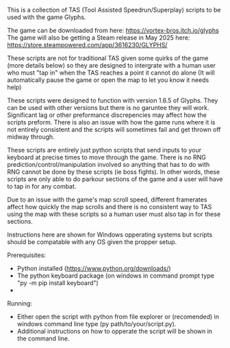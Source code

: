 This is a collection of TAS (Tool Assisted Speedrun/Superplay) scripts to be used with the game Glyphs.

The game can be downloaded from here: https://vortex-bros.itch.io/glyphs  
The game will also be getting a Steam release in May 2025 here: https://store.steampowered.com/app/3616230/GLYPHS/

These scripts are not for traditional TAS given some quirks of the game (more details below) so they are designed to intergrate with a human user who must "tap in" when the TAS reaches a point it cannot do alone (It will automatically pause the game or open the map to let you know it needs help) 

These scripts were designed to function with version 1.6.5 of Glyphs. They can be used with other versions but there is no garuntee they will work. Significant lag or other preformance discrepencies may affect how the scripts preform. There is also an issue with how the game runs where it is not entirely consistent and the scripts will sometimes fail and get thrown off midway through.

These scripts are entirely just python scripts that send inputs to your keyboard at precise times to move through the game. There is no RNG prediction/control/manipulation involved so anything that has to do with RNG cannot be done by these scripts (ie boss fights). In other words, these scripts are only able to do parkour sections of the game and a user will have to tap in for any combat.

Due to an issue with the game's map scroll speed, different framerates affect how quickly the map scrolls and there is no consistent way to TAS using the map with these scripts so a human user must also tap in for these sections.

Instructions here are shown for Windows opperating systems but scripts should be compatable with any OS given the propper setup.


Prerequisites:
- Python installed (https://www.python.org/downloads/)
- The python keyboard package (on windows in command prompt type "py -m pip install keyboard")
- 

Running:
- Either open the script with python from file explorer or (recomended) in windows command line type (py path/to/your/script.py).
- Additional instructions on how to opperate the script will be shown in the command line.
